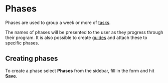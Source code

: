# Phases

Phases are used to group a week or more of [tasks](./tasks.md).

The names of phases will be presented to the user as they progress through their
program. It is also possible to create [guides](./guides.md) and attach these to
specific phases.

## Creating phases

To create a phase select **Phases** from the sidebar, fill in the form and hit
**Save**.

